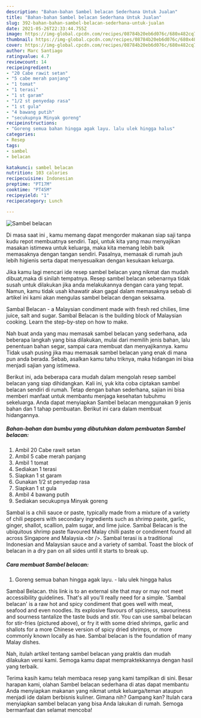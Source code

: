 ```yaml
---
description: "Bahan-bahan Sambel belacan Sederhana Untuk Jualan"
title: "Bahan-bahan Sambel belacan Sederhana Untuk Jualan"
slug: 392-bahan-bahan-sambel-belacan-sederhana-untuk-jualan
date: 2021-05-26T22:33:44.755Z
image: https://img-global.cpcdn.com/recipes/08784b20eb6d076c/680x482cq70/sambel-belacan-foto-resep-utama.jpg
thumbnail: https://img-global.cpcdn.com/recipes/08784b20eb6d076c/680x482cq70/sambel-belacan-foto-resep-utama.jpg
cover: https://img-global.cpcdn.com/recipes/08784b20eb6d076c/680x482cq70/sambel-belacan-foto-resep-utama.jpg
author: Marc Santiago
ratingvalue: 4.7
reviewcount: 14
recipeingredient:
- "20 Cabe rawit setan"
- "5 cabe merah panjang"
- "1 tomat"
- "1 terasi"
- "1 st garam"
- "1/2 st penyedap rasa"
- "1 st gula"
- "4 bawang putih"
- "secukupnya Minyak goreng"
recipeinstructions:
- "Goreng semua bahan hingga agak layu. lalu ulek hingga halus"
categories:
- Resep
tags:
- sambel
- belacan

katakunci: sambel belacan 
nutrition: 103 calories
recipecuisine: Indonesian
preptime: "PT17M"
cooktime: "PT45M"
recipeyield: "1"
recipecategory: Lunch

---
```



![Sambel belacan](https://img-global.cpcdn.com/recipes/08784b20eb6d076c/680x482cq70/sambel-belacan-foto-resep-utama.jpg)

Di masa  saat ini , kamu memang dapat mengorder makanan siap saji tanpa kudu repot membuatnya sendiri. Tapi, untuk kita yang mau menyajikan masakan istimewa untuk keluarga, maka kita memang lebih baik memasaknya dengan tangan sendiri. Pasalnya, memasak di rumah jauh lebih higienis serta dapat menyesuaikan dengan kesukaan keluarga.

Jika kamu lagi mencari ide resep sambel belacan yang nikmat dan mudah dibuat,maka di sinilah tempatnya. Resep sambel belacan  sebenarnya tidak susah untuk dilakukan jika anda melakukannya dengan cara yang tepat. Namun, kamu tidak usah khawatir akan gagal dalam memasaknya 
sebab di artikel ini kami akan mengulas sambel belacan dengan seksama.  

Sambal Belacan - a Malaysian condiment made with fresh red chilies, lime juice, salt and sugar. Sambal Belacan is the building block of Malaysian cooking. Learn the step-by-step on how to make.

Nah buat anda yang mau memasak sambel belacan yang sederhana, ada beberapa langkah yang bisa dilakukan, mulai dari memilih jenis bahan, lalu penentuan bahan segar, sampai cara membuat dan menyajikannya. kamu Tidak usah pusing jika mau memasak sambel belacan yang enak di mana pun anda berada. Sebab, asalkan kamu  tahu triknya, maka hidangan ini bisa menjadi sajian yang istimewa.

Berikut ini, ada beberapa cara mudah dalam mengolah resep sambel belacan yang siap dihidangkan. Kali ini, yuk kita coba ciptakan sambel belacan sendiri di rumah. Tetap dengan bahan sederhana, sajian ini bisa memberi manfaat untuk membantu menjaga kesehatan tubuhmu sekeluarga. Anda dapat menyiapkan Sambel belacan menggunakan 9 jenis bahan dan 1 tahap pembuatan. Berikut ini cara dalam membuat hidangannya.

<!--inarticleads1-->

##### Bahan-bahan dan bumbu yang dibutuhkan dalam pembuatan Sambel belacan:

1. Ambil 20 Cabe rawit setan
1. Ambil 5 cabe merah panjang
1. Ambil 1 tomat
1. Sediakan 1 terasi
1. Siapkan 1 st garam
1. Gunakan 1/2 st penyedap rasa
1. Siapkan 1 st gula
1. Ambil 4 bawang putih
1. Sediakan secukupnya Minyak goreng


Sambal is a chili sauce or paste, typically made from a mixture of a variety of chili peppers with secondary ingredients such as shrimp paste, garlic, ginger, shallot, scallion, palm sugar, and lime juice. Sambal Belacan is the ubiquitous shrimp paste flavoured Malay chilli paste or condiment found all across Singapore and Malaysia.&lt;br /&gt;. Sambal terasi is a traditional Indonesian and Malaysian sauce and a variety of sambal. Toast the block of belacan in a dry pan on all sides until it starts to break up. 

<!--inarticleads2-->

##### Cara membuat Sambel belacan:

1. Goreng semua bahan hingga agak layu. - lalu ulek hingga halus


Sambal Belacan. this link is to an external site that may or may not meet accessibility guidelines. That&#39;s all you&#39;ll really need for a simple. &#39;Sambal belacan&#39; is a raw hot and spicy condiment that goes well with meat, seafood and even noodles. Its explosive flavours of spiciness, savouriness and sourness tantalize the taste buds and stir. You can use sambal belacan for stir-fries (pictured above), or fry it with some dried shrimps, garlic and shallots for a more Chinese version of spicy dried shrimps, or more commonly known locally as hae. Sambal belacan is the foundation of many Malay dishes. 

Nah, itulah artikel tentang  sambel belacan  yang praktis dan mudah dilakukan versi kami. Semoga kamu dapat mempraktekkannya dengan hasil yang terbaik. 

Terima kasih kamu telah membaca resep yang kami tampilkan di sini. Besar harapan kami, olahan  Sambel belacan sederhana di atas dapat membantu Anda menyiapkan makanan yang nikmat untuk keluarga/teman ataupun menjadi ide dalam berbisnis kuliner. Gimana nih? Gampang kan? Itulah cara menyiapkan sambel belacan yang bisa Anda lakukan di rumah. Semoga bermanfaat dan selamat mencoba!

